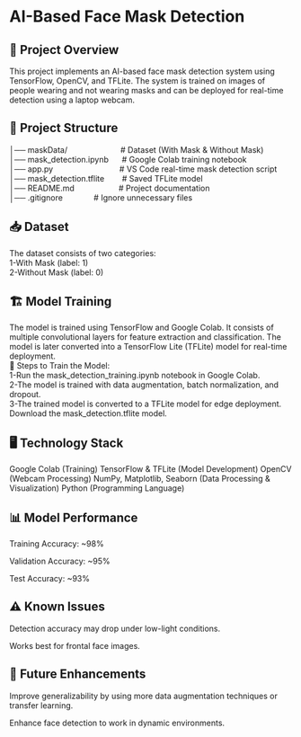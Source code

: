 # AI-Based Face Mask Detection

## 📌 Project Overview

This project implements an AI-based face mask detection system using TensorFlow, OpenCV, and TFLite. The system is trained on images of people wearing and not wearing masks and can be deployed for real-time detection using a laptop webcam.  

## 📂 Project Structure  
│── maskData/ &nbsp;&nbsp;&nbsp;&nbsp;&nbsp;&nbsp;&nbsp;&nbsp;&nbsp;&nbsp;&nbsp;&nbsp;&nbsp;&nbsp;&nbsp;&nbsp;&nbsp;&nbsp;&nbsp;&nbsp;&nbsp;&nbsp; # Dataset (With Mask & Without Mask)  
│── mask_detection.ipynb &nbsp;&nbsp;&nbsp;&nbsp;            # Google Colab training notebook  
│── app.py &nbsp;&nbsp;&nbsp;&nbsp;&nbsp;&nbsp;&nbsp;&nbsp;&nbsp;&nbsp;&nbsp;&nbsp;&nbsp;&nbsp;&nbsp;&nbsp;&nbsp;&nbsp;&nbsp;&nbsp;&nbsp;&nbsp;&nbsp;&nbsp;&nbsp;&nbsp;&nbsp;&nbsp;                        # VS Code real-time mask detection script  
│── mask_detection.tflite&nbsp;&nbsp;&nbsp;&nbsp;&nbsp;&nbsp;&nbsp;       # Saved TFLite model  
│── README.md &nbsp;&nbsp;&nbsp;&nbsp;&nbsp;&nbsp;&nbsp;&nbsp;&nbsp;&nbsp;&nbsp;&nbsp;&nbsp;&nbsp;&nbsp;&nbsp;&nbsp;&nbsp;            # Project documentation  
│── .gitignore &nbsp;&nbsp;&nbsp;&nbsp;&nbsp;&nbsp;&nbsp;&nbsp;&nbsp;&nbsp;&nbsp;&nbsp;            # Ignore unnecessary files

## 📥 Dataset
The dataset consists of two categories:  
1-With Mask (label: 1)  
2-Without Mask (label: 0)

## 🏗️ Model Training

The model is trained using TensorFlow and Google Colab. It consists of multiple convolutional layers for feature extraction and classification. The model is later converted into a TensorFlow Lite (TFLite) model for real-time deployment.  \
🔹 Steps to Train the Model:  
1-Run the mask_detection_training.ipynb notebook in Google Colab.  
2-The model is trained with data augmentation, batch normalization, and dropout.  
3-The trained model is converted to a TFLite model for edge deployment.  
Download the mask_detection.tflite model.  

## 🖥️ Technology Stack  
Google Colab (Training)
TensorFlow & TFLite (Model Development)
OpenCV (Webcam Processing)
NumPy, Matplotlib, Seaborn (Data Processing & Visualization)
Python (Programming Language)

## 📊 Model Performance

Training Accuracy: ~98%

Validation Accuracy: ~95%

Test Accuracy: ~93%

## ⚠️ Known Issues

Detection accuracy may drop under low-light conditions.

Works best for frontal face images.

## 🚀 Future Enhancements

Improve generalizability by using more data augmentation techniques or transfer learning.

Enhance face detection to work in dynamic environments.



